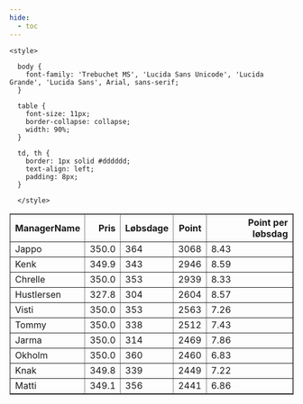 ```yaml
---
hide:
  - toc
---
```


<!doctype html>
<html lang="en">
  <head>
    <meta charset="UTF-8" />
    <meta name="viewport" content="width=device-width, initial-scale=1.0" />
    <title> C Y K E L V E N N E R </title>

    <style>

      body {
        font-family: 'Trebuchet MS', 'Lucida Sans Unicode', 'Lucida Grande', 'Lucida Sans', Arial, sans-serif;
      }

      table {
        font-size: 11px;
        border-collapse: collapse;
        width: 90%;
      }
      
      td, th {
        border: 1px solid #dddddd;
        text-align: left;
        padding: 8px;
      }
      
      </style>
  </head>
  <body>
  <table border="1" class="dataframe" id="filterabletable">
  <thead>
    <tr style="text-align: right;">
      <th>ManagerName</th>
      <th>Pris</th>
      <th>Løbsdage</th>
      <th>Point</th>
      <th>Point per løbsdag</th>
    </tr>
  </thead>
  <tbody>
    <tr>
      <td>Jappo</td>
      <td>350.0</td>
      <td>364</td>
      <td>3068</td>
      <td>8.43</td>
    </tr>
    <tr>
      <td>Kenk</td>
      <td>349.9</td>
      <td>343</td>
      <td>2946</td>
      <td>8.59</td>
    </tr>
    <tr>
      <td>Chrelle</td>
      <td>350.0</td>
      <td>353</td>
      <td>2939</td>
      <td>8.33</td>
    </tr>
    <tr>
      <td>Hustlersen</td>
      <td>327.8</td>
      <td>304</td>
      <td>2604</td>
      <td>8.57</td>
    </tr>
    <tr>
      <td>Visti</td>
      <td>350.0</td>
      <td>353</td>
      <td>2563</td>
      <td>7.26</td>
    </tr>
    <tr>
      <td>Tommy</td>
      <td>350.0</td>
      <td>338</td>
      <td>2512</td>
      <td>7.43</td>
    </tr>
    <tr>
      <td>Jarma</td>
      <td>350.0</td>
      <td>314</td>
      <td>2469</td>
      <td>7.86</td>
    </tr>
    <tr>
      <td>Okholm</td>
      <td>350.0</td>
      <td>360</td>
      <td>2460</td>
      <td>6.83</td>
    </tr>
    <tr>
      <td>Knak</td>
      <td>349.8</td>
      <td>339</td>
      <td>2449</td>
      <td>7.22</td>
    </tr>
    <tr>
      <td>Matti</td>
      <td>349.1</td>
      <td>356</td>
      <td>2441</td>
      <td>6.86</td>
    </tr>
  </tbody>
</table>
<script src="../js/tablefilter/tablefilter.js"></script>

  <script data-config>
    var tfConfig = {
      base_path: '../js/tablefilter/',
      alternate_rows: true,
      btn_reset: {
          text: 'Nulstil'
      },
      auto_filter: {
        delay: 1100 //milliseconds
      },
 
      loader: true,
      no_results_message: true,  

      // columns data types
      col_types: [
          'string',
          { type: 'formatted-number', decimal: '.', thousands: ',' },
          'number',
          'number',
          { type: 'formatted-number', decimal: '.', thousands: ',' },
      ],

      // Sort extension: in this example the column data types are provided by the
      // 'col_types' property. The sort extension also has a 'types' property
      // defining the columns data type for column sorting. If the 'types'
      // property is not defined, the sorting extension will fallback to
      // the 'col_types' definitions.
      extensions: [{ name: 'sort' }]
  };

  var tf = new TableFilter('filterabletable', tfConfig);
  tf.init();
</script>
    
  </body>
</html>